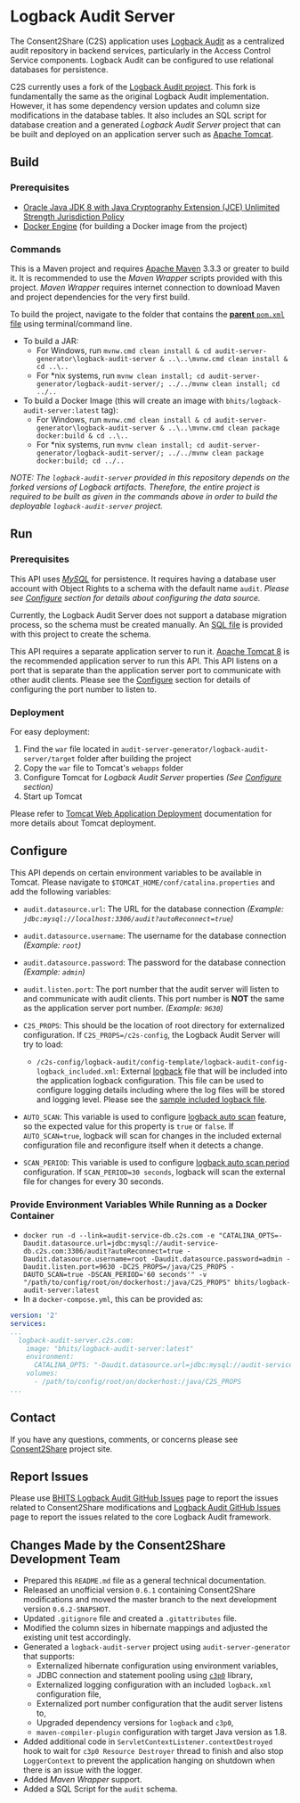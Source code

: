# Logback Audit Server

The Consent2Share (C2S) application uses [Logback Audit](http://audit.qos.ch/) as a centralized audit repository in backend services, particularly in the Access Control Service components. Logback Audit can be configured to use relational databases for persistence.

C2S currently uses a fork of the [Logback Audit project](https://github.com/qos-ch/logback-audit). This fork is fundamentally the same as the  original Logback Audit implementation. However, it has some dependency version updates and column size modifications in the database tables. It also includes an SQL script for database creation and a generated *Logback Audit Server* project that can be built and deployed on an application server such as [Apache Tomcat](http://tomcat.apache.org/).

## Build

### Prerequisites

+ [Oracle Java JDK 8 with Java Cryptography Extension (JCE) Unlimited Strength Jurisdiction Policy](http://www.oracle.com/technetwork/java/javase/downloads/index.html)
+ [Docker Engine](https://docs.docker.com/engine/installation/) (for building a Docker image from the project)

### Commands

This is a Maven project and requires [Apache Maven](https://maven.apache.org/) 3.3.3 or greater to build it. It is recommended to use the *Maven Wrapper* scripts provided with this project. *Maven Wrapper* requires internet connection to download Maven and project dependencies for the very first build.

To build the project, navigate to the folder that contains the [**parent** `pom.xml` file](pom.xml) using terminal/command line.

+ To build a JAR:
    + For Windows, run `mvnw.cmd clean install & cd audit-server-generator\logback-audit-server & ..\..\mvnw.cmd clean install & cd ..\..`
    + For *nix systems, run `mvnw clean install; cd audit-server-generator/logback-audit-server/; ../../mvnw clean install; cd ../..`
+ To build a Docker Image (this will create an image with `bhits/logback-audit-server:latest` tag):
    + For Windows, run `mvnw.cmd clean install & cd audit-server-generator\logback-audit-server & ..\..\mvnw.cmd clean package docker:build & cd ..\..`
    + For *nix systems, run `mvnw clean install; cd audit-server-generator/logback-audit-server/; ../../mvnw clean package docker:build; cd ../..`

*NOTE: The `logback-audit-server` provided in this repository depends on the forked versions of Logback artifacts. Therefore, the entire project is required to be built as given in the commands above in order to build the deployable `logback-audit-server` project.*

## Run

### Prerequisites

This API uses *[MySQL](https://www.mysql.com/)* for persistence. It requires having a database user account with Object Rights to a schema with the default name `audit`. *Please see [Configure](#configure) section for details about configuring the data source.*

Currently, the Logback Audit Server does not support a database migration process, so the schema must be created manually. An [SQL file](audit-db/audit_tables-2014-04-07T102006.sql) is provided with this project to create the schema.

This API requires a separate application server to run it. [Apache Tomcat 8](http://tomcat.apache.org/) is the recommended application server to run this API. This API listens on a port that is separate than the application server port to communicate with other audit clients. Please see the [Configure](#configure) section for details of configuring the port number to listen to.

### Deployment

For easy deployment:

1. Find the `war` file located in `audit-server-generator/logback-audit-server/target` folder after building the project
2. Copy the `war` file to Tomcat's `webapps` folder
3. Configure Tomcat for *Logback Audit Server* properties *(See [Configure](#configure) section)*
4. Start up Tomcat

Please refer to [Tomcat Web Application Deployment](http://tomcat.apache.org/tomcat-8.0-doc/deployer-howto.html) documentation for more details about Tomcat deployment.

## Configure

This API depends on certain environment variables to be available in Tomcat. Please navigate to `$TOMCAT_HOME/conf/catalina.properties` and add the following variables:

+ `audit.datasource.url`: The URL for the database connection *(Example: `jdbc:mysql://localhost:3306/audit?autoReconnect=true`)*
+ `audit.datasource.username`: The username for the database connection *(Example: `root`)*
+ `audit.datasource.password`: The password for the database connection *(Example: `admin`)*
+ `audit.listen.port`: The port number that the audit server will listen to and communicate with audit clients. This port number is **NOT** the same as the application server port number. *(Example: `9630`)*
+ `C2S_PROPS`: This should be the location of root directory for externalized configuration. If `C2S_PROPS=/c2s-config`, the Logback Audit Server will try to load:
	+ `/c2s-config/logback-audit/config-template/logback-audit-config-logback_included.xml`: External [logback](http://logback.qos.ch/) file that will be included into the application logback configuration. This file can be used to configure logging details including where the log files will be stored and logging level. Please see the [sample included logback file](config-template/logback-audit-config-logback_included.xml).

+ `AUTO_SCAN`: This variable is used to configure [logback auto scan](http://logback.qos.ch/manual/configuration.html#autoScan) feature, so the expected value for this property is `true` or `false`. If `AUTO_SCAN=true`, logback will scan for changes in the included external configuration file and reconfigure itself when it detects a change.
+ `SCAN_PERIOD`: This variable is used to configure [logback auto scan period](http://logback.qos.ch/manual/configuration.html#autoScan) configuration. If `SCAN_PERIOD=30 seconds`, logback will scan the external file for changes for every 30 seconds.

### Provide Environment Variables While Running as a Docker Container

+ `docker run -d --link=audit-service-db.c2s.com -e "CATALINA_OPTS=-Daudit.datasource.url=jdbc:mysql://audit-service-db.c2s.com:3306/audit?autoReconnect=true -Daudit.datasource.username=root -Daudit.datasource.password=admin -Daudit.listen.port=9630 -DC2S_PROPS=/java/C2S_PROPS -DAUTO_SCAN=true -DSCAN_PERIOD='60 seconds'" -v "/path/to/config/root/on/dockerhost:/java/C2S_PROPS" bhits/logback-audit-server:latest`
+ In a `docker-compose.yml`, this can be provided as:

```yml
version: '2'
services:
...
  logback-audit-server.c2s.com:
    image: "bhits/logback-audit-server:latest"
    environment:
      CATALINA_OPTS: "-Daudit.datasource.url=jdbc:mysql://audit-service-db.c2s.com:3306/audit?autoReconnect=true -Daudit.datasource.username=root -Daudit.datasource.password=admin -Daudit.listen.port=9630 -DC2S_PROPS=/java/C2S_PROPS -DAUTO_SCAN=true -DSCAN_PERIOD='60 seconds'"
    volumes:
      - /path/to/config/root/on/dockerhost:/java/C2S_PROPS
...
```

[//]: # (## API Documentation)

[//]: # (## Notes)

[//]: # (## Contribute)

## Contact

If you have any questions, comments, or concerns please see [Consent2Share](https://bhits.github.io/consent2share/) project site.

## Report Issues

Please use [BHITS Logback Audit GitHub Issues](https://github.com/bhits/logback-audit/issues) page to report the issues related to Consent2Share modifications and [Logback Audit GitHub Issues](https://github.com/qos-ch/logback-audit/issues) page to report the issues related to the core Logback Audit framework.

[//]: # (License)

## Changes Made by the Consent2Share Development Team

+ Prepared this `README.md` file as a general technical documentation.
+ Released an unofficial version `0.6.1` containing Consent2Share modifications and moved the master branch to the next development version `0.6.2-SNAPSHOT`.
+ Updated `.gitignore` file and created a `.gitattributes` file.
+ Modified the column sizes in hibernate mappings and adjusted the existing unit test accordingly.
+ Generated a `logback-audit-server` project using `audit-server-generator` that supports:
	+ Externalized hibernate configuration using environment variables,
	+ JDBC connection and statement pooling using [`c3p0`](http://www.mchange.com/projects/c3p0/) library,
	+ Externalized logging configuration with an included `logback.xml` configuration file,
	+ Externalized port number configuration that the audit server listens to,
	+ Upgraded dependency versions for `logback` and `c3p0`,
	+ `maven-compiler-plugin` configuration with target Java version as 1.8.
+ Added additional code in `ServletContextListener.contextDestroyed` hook to wait for `c3p0 Resource Destroyer` thread to finish and also stop `LoggerContext` to prevent the application hanging on shutdown when there is an issue with the logger.
+ Added *Maven Wrapper* support.
+ Added a SQL Script for the `audit` schema.